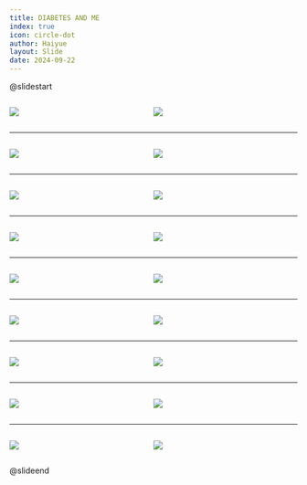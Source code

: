 ```yaml
---
title: DIABETES AND ME
index: true
icon: circle-dot
author: Haiyue
layout: Slide
date: 2024-09-22
---
```

 
@slidestart

<div style="display:flex">
<div style="flex:1">

![](https://raw.githubusercontent.com/yclord/reading/refs/heads/master/english/Level-L/DIABETES%20AND%20ME/001.webp)
</div>
<div style="flex:1">

![](https://raw.githubusercontent.com/yclord/reading/refs/heads/master/english/Level-L/DIABETES%20AND%20ME/002.webp)
</div>
</div>

---

<div style="display:flex">
<div style="flex:1">

![](https://raw.githubusercontent.com/yclord/reading/refs/heads/master/english/Level-L/DIABETES%20AND%20ME/003.webp)
</div>
<div style="flex:1">

![](https://raw.githubusercontent.com/yclord/reading/refs/heads/master/english/Level-L/DIABETES%20AND%20ME/004.webp)
</div>
</div>

---

<div style="display:flex">
<div style="flex:1">

![](https://raw.githubusercontent.com/yclord/reading/refs/heads/master/english/Level-L/DIABETES%20AND%20ME/005.webp)
</div>
<div style="flex:1">

![](https://raw.githubusercontent.com/yclord/reading/refs/heads/master/english/Level-L/DIABETES%20AND%20ME/006.webp)
</div>
</div>

---

<div style="display:flex">
<div style="flex:1">

![](https://raw.githubusercontent.com/yclord/reading/refs/heads/master/english/Level-L/DIABETES%20AND%20ME/007.webp)
</div>
<div style="flex:1">

![](https://raw.githubusercontent.com/yclord/reading/refs/heads/master/english/Level-L/DIABETES%20AND%20ME/008.webp)
</div>
</div>

---

<div style="display:flex">
<div style="flex:1">

![](https://raw.githubusercontent.com/yclord/reading/refs/heads/master/english/Level-L/DIABETES%20AND%20ME/009.webp)
</div>
<div style="flex:1">

![](https://raw.githubusercontent.com/yclord/reading/refs/heads/master/english/Level-L/DIABETES%20AND%20ME/010.webp)
</div>
</div>

---

<div style="display:flex">
<div style="flex:1">

![](https://raw.githubusercontent.com/yclord/reading/refs/heads/master/english/Level-L/DIABETES%20AND%20ME/011.webp)
</div>
<div style="flex:1">

![](https://raw.githubusercontent.com/yclord/reading/refs/heads/master/english/Level-L/DIABETES%20AND%20ME/012.webp)
</div>
</div>

---

<div style="display:flex">
<div style="flex:1">

![](https://raw.githubusercontent.com/yclord/reading/refs/heads/master/english/Level-L/DIABETES%20AND%20ME/013.webp)
</div>
<div style="flex:1">

![](https://raw.githubusercontent.com/yclord/reading/refs/heads/master/english/Level-L/DIABETES%20AND%20ME/014.webp)
</div>
</div>

---

<div style="display:flex">
<div style="flex:1">

![](https://raw.githubusercontent.com/yclord/reading/refs/heads/master/english/Level-L/DIABETES%20AND%20ME/015.webp)
</div>
<div style="flex:1">

![](https://raw.githubusercontent.com/yclord/reading/refs/heads/master/english/Level-L/DIABETES%20AND%20ME/016.webp)
</div>
</div>

---

<div style="display:flex">
<div style="flex:1">

![](https://raw.githubusercontent.com/yclord/reading/refs/heads/master/english/Level-L/DIABETES%20AND%20ME/017.webp)
</div>
<div style="flex:1">

![](https://raw.githubusercontent.com/yclord/reading/refs/heads/master/english/Level-L/DIABETES%20AND%20ME/018.webp)
</div>
</div>

@slideend